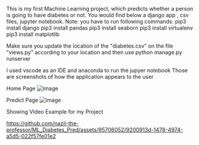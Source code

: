 This is my first Machine Learning project, which predicts whether a person is going to have diabetes or not. 
You would find below a django app , csv files, jupyter notebook.
Note: you have to run following commands:
pip3 install django
pip3 install pandas
pip3 install seaborn
pip3 install virtualenv
pip3 install matplotlib   
 
Make sure you update the location of the "diabetes.csv" on the file "views.py" according to your 
location and then use
python manage.py runserver

I used vscode as an IDE and anaconda to run the jupyer notebook
Those are screenshots of how the application appears to the user

Home Page 
![image](https://github.com/nazil-the-professor/ML_Diabetes_Pred/assets/95706052/686e17b2-37da-4b32-b096-9e6947987fdd)


Predict Page
![image](https://github.com/nazil-the-professor/ML_Diabetes_Pred/assets/95706052/d84939db-bf95-4a88-bcaa-b3c3db7d5903)

Showing Video Example for my Project

https://github.com/nazil-the-professor/ML_Diabetes_Pred/assets/95706052/9200913d-1478-4974-a5d5-022f57fe01e2
